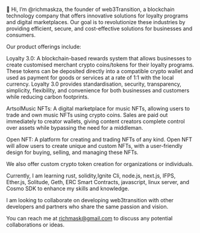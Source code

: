 👋 Hi, I’m @richmaskza, the founder of web3Transition, a blockchain technology company that offers innovative solutions for loyalty programs and digital marketplaces. Our goal is to revolutionize these industries by providing efficient, secure, and cost-effective solutions for businesses and consumers.

Our product offerings include:

Loyalty 3.0: A blockchain-based rewards system that allows businesses to create customised merchant crypto coins/tokens for their loyalty programs. These tokens can be deposited directly into a compatible crypto wallet and used as payment for goods or services at a rate of 1:1 with the local currency. Loyalty 3.0 provides standardisation, security, transparency, simplicity, flexibility, and convenience for both businesses and customers while reducing carbon footprints.

ArtsolMusic NFTs: A digital marketplace for music NFTs, allowing users to trade and own music NFTs using crypto coins. Sales are paid out immediately to creator wallets, giving content creators complete control over assets while bypassing the need for a middleman.

Open NFT: A platform for creating and trading NFTs of any kind. Open NFT will allow users to create unique and custom NFTs, with a user-friendly design for buying, selling, and managing these NFTs.

We also offer custom crypto token creation for organizations or individuals.

Currently, I am learning rust, solidity,Ignite Cli, node.js, next.js, IFPS, Ether.js, Solitude, Geth, ERC Smart Contracts, javascript, linux server, and Cosmo SDK to enhance my skills and knowledge.

I am looking to collaborate on developing web3transition with other developers and partners who share the same passion and vision.

You can reach me at richmask@gmail.com to discuss any potential collaborations or ideas.

<!---
richmaskza/richmaskza is a ✨ special ✨ repository because its `README.md` (this file) appears on your GitHub profile.
You can click the Preview link to take a look at your changes.
--->
